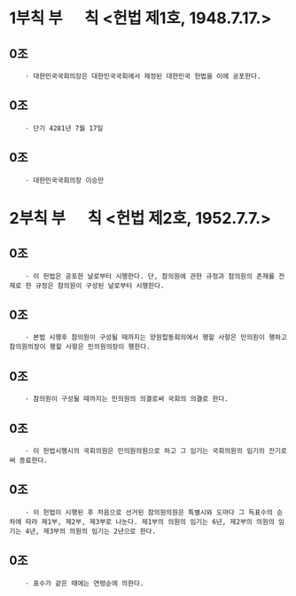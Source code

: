 # 1부칙 부      칙 <헌법 제1호, 1948.7.17.>
## 0조 
```
	· 대한민국국회의장은 대한민국국회에서 제정된 대한민국 헌법을 이에 공포한다.
```

## 0조 
```
	· 단기 4281년 7월 17일
```

## 0조 
```
	· 대한민국국회의장 이승만
```

# 2부칙 부      칙 <헌법 제2호, 1952.7.7.>
## 0조 
```
	· 이 헌법은 공포한 날로부터 시행한다. 단, 참의원에 관한 규정과 참의원의 존재를 전제로 한 규정은 참의원이 구성된 날로부터 시행한다.
```

## 0조 
```
	· 본법 시행후 참의원이 구성될 때까지는 양원합동회의에서 행할 사항은 민의원이 행하고 참의원의장이 행할 사항은 민의원의장이 행한다.
```

## 0조 
```
	· 참의원이 구성될 때까지는 민의원의 의결로써 국회의 의결로 한다.
```

## 0조 
```
	· 이 헌법시행시의 국회의원은 민의원의원으로 하고 그 임기는 국회의원의 임기의 잔기로써 종료한다.
```

## 0조 
```
	· 이 헌법이 시행된 후 처음으로 선거된 참의원의원은 특별시와 도마다 그 득표수의 순차에 따라 제1부, 제2부, 제3부로 나눈다. 제1부의 의원의 임기는 6년, 제2부의 의원의 임기는 4년, 제3부의 의원의 임기는 2년으로 한다.
```

## 0조 
```
	· 표수가 같은 때에는 연령순에 의한다.
```


